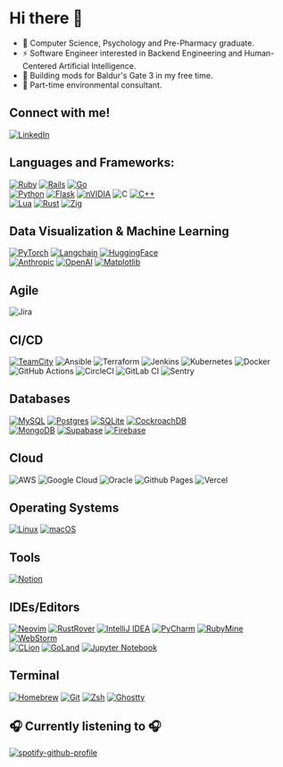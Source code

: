 # Hi there 👋

- 🔭 Computer Science, Psychology and Pre-Pharmacy graduate.
- ⚡ Software Engineer interested in Backend Engineering and Human-Centered Artificial Intelligence.
- 🤔 Building mods for Baldur's Gate 3 in my free time.
- 🌱 Part-time environmental consultant.


## Connect with me!
[![LinkedIn](https://img.shields.io/badge/linkedin-%230077B5.svg?style=for-the-badge&logo=linkedin&logoColor=white)](https://www.linkedin.com/in/halim-uzodike)


## Languages and Frameworks:
[![Ruby](https://img.shields.io/badge/ruby-%23CC342D.svg?style=for-the-badge&logo=ruby&logoColor=white)](https://www.ruby-lang.org/en/)
[![Rails](https://img.shields.io/badge/rails-%23CC0000.svg?style=for-the-badge&logo=ruby-on-rails&logoColor=white)](https://rubyonrails.org/)
[![Go](https://img.shields.io/badge/go-%2300ADD8.svg?style=for-the-badge&logo=go&logoColor=white)](https://go.dev/)<br>
[![Python](https://img.shields.io/badge/python-3670A0?style=for-the-badge&logo=python&logoColor=ffdd54)](https://www.python.org/)
[![Flask](https://img.shields.io/badge/flask-%23000.svg?style=for-the-badge&logo=flask&logoColor=white)](https://flask.palletsprojects.com/en/stable/)
[![nVIDIA](https://img.shields.io/badge/cuda-000000.svg?style=for-the-badge&logo=nVIDIA&logoColor=green)](https://docs.nvidia.com/cuda/)
![C](https://img.shields.io/badge/c-%2300599C.svg?style=for-the-badge&logo=c&logoColor=white)
[![C++](https://img.shields.io/badge/c++-%2300599C.svg?style=for-the-badge&logo=c%2B%2B&logoColor=white)](https://cplusplus.com/)<br>
[![Lua](https://img.shields.io/badge/lua-%232C2D72.svg?style=for-the-badge&logo=lua&logoColor=white)](https://www.lua.org/)
[![Rust](https://img.shields.io/badge/rust-%23000000.svg?style=for-the-badge&logo=rust&logoColor=white)](https://www.rust-lang.org/learn)
[![Zig](https://img.shields.io/badge/Zig-%23F7A41D.svg?style=for-the-badge&logo=zig&logoColor=white)](https://ziglang.org/)<br>


## Data Visualization & Machine Learning
[![PyTorch](https://img.shields.io/badge/PyTorch-EE4C2C?style=for-the-badge&logo=pytorch&logoColor=white)](https://pytorch.org)
[![Langchain](https://img.shields.io/badge/langchain-1C3C3C?style=for-the-badge&logo=langchain&logoColor=white)](https://www.langchain.com)
[![HuggingFace](https://img.shields.io/badge/-HuggingFace-FDEE21?style=for-the-badge&logo=HuggingFace&logoColor=black)](https://huggingface.co)<br>
[![Anthropic](https://img.shields.io/badge/anthropic-white?style=for-the-badge&logo=anthropic&logoColor=black)](https://www.anthropic.com)
[![OpenAI](https://img.shields.io/badge/OpenAI-white?style=for-the-badge&logo=openai&logoColor=black)](https://openai.com)
[![Matplotlib](https://img.shields.io/badge/Matplotlib-%23ffffff.svg?style=for-the-badge&logo=Matplotlib&logoColor=black)](https://matplotlib.org)<br>


## Agile
![Jira](https://img.shields.io/badge/jira-%230A0FFF.svg?style=for-the-badge&logo=jira&logoColor=white)<br>


## CI/CD
[![TeamCity](https://img.shields.io/badge/teamcity-000000.svg?style=for-the-badge&logo=teamcity&logoColor=white)](https://www.jetbrains.com/teamcity/)
![Ansible](https://img.shields.io/badge/ansible-%231A1918.svg?style=for-the-badge&logo=ansible&logoColor=white)
![Terraform](https://img.shields.io/badge/terraform-%235835CC.svg?style=for-the-badge&logo=terraform&logoColor=white)
![Jenkins](https://img.shields.io/badge/jenkins-%232C5263.svg?style=for-the-badge&logo=jenkins&logoColor=white)
![Kubernetes](https://img.shields.io/badge/kubernetes-%23326ce5.svg?style=for-the-badge&logo=kubernetes&logoColor=white)
![Docker](https://img.shields.io/badge/docker-%230db7ed.svg?style=for-the-badge&logo=docker&logoColor=white)<br>
![GitHub Actions](https://img.shields.io/badge/github%20actions-%232671E5.svg?style=for-the-badge&logo=githubactions&logoColor=white)
![CircleCI](https://img.shields.io/badge/circle%20ci-%23161616.svg?style=for-the-badge&logo=circleci&logoColor=white)
![GitLab CI](https://img.shields.io/badge/gitlab%20ci-%23181717.svg?style=for-the-badge&logo=gitlab&logoColor=white)
![Sentry](https://img.shields.io/badge/Sentry-black?style=for-the-badge&logo=Sentry&logoColor=#362D59)<br>


## Databases
[![MySQL](https://img.shields.io/badge/mysql-4479A1.svg?style=for-the-badge&logo=mysql&logoColor=white)](https://www.mysql.com/)
[![Postgres](https://img.shields.io/badge/postgres-%23316192.svg?style=for-the-badge&logo=postgresql&logoColor=white)](https://www.postgresql.org/)
[![SQLite](https://img.shields.io/badge/sqlite-%2307405e.svg?style=for-the-badge&logo=sqlite&logoColor=white)](https://www.sqlite.org/)
[![CockroachDB](https://img.shields.io/badge/CockroachDB-6933FF?style=for-the-badge&logo=Cockroach%20Labs&logoColor=white)](https://www.cockroachlabs.com/)<br>
[![MongoDB](https://img.shields.io/badge/MongoDB-%234ea94b.svg?style=for-the-badge&logo=mongodb&logoColor=white)](https://www.mongodb.com/)
[![Supabase](https://img.shields.io/badge/Supabase-3ECF8E?style=for-the-badge&logo=supabase&logoColor=white)](https://supabase.com/)
[![Firebase](https://img.shields.io/badge/firebase-a08021?style=for-the-badge&logo=firebase&logoColor=ffcd34)](https://firebase.google.com/)<br>


## Cloud
![AWS](https://img.shields.io/badge/AWS-%23FF9900.svg?style=for-the-badge&logo=amazon-web-services&logoColor=white)
![Google Cloud](https://img.shields.io/badge/GoogleCloud-%234285F4.svg?style=for-the-badge&logo=google-cloud&logoColor=white)
![Oracle](https://img.shields.io/badge/Oracle-F80000?style=for-the-badge&logo=oracle&logoColor=white)
![Github Pages](https://img.shields.io/badge/github%20pages-121013?style=for-the-badge&logo=github&logoColor=white)
![Vercel](https://img.shields.io/badge/vercel-%23000000.svg?style=for-the-badge&logo=vercel&logoColor=white)<br>


## Operating Systems
[![Linux](https://img.shields.io/badge/Linux-FCC624?style=for-the-badge&logo=linux&logoColor=black)](https://www.linux.org/)
[![macOS](https://img.shields.io/badge/mac%20os-000000?style=for-the-badge&logo=macos&logoColor=F0F0F0)](https://www.apple.com/macos)<br>


## Tools
[![Notion](https://img.shields.io/badge/Notion-%23000000.svg?style=for-the-badge&logo=notion&logoColor=white)](https://www.notion.com/)<br>


## IDEs/Editors
[![Neovim](https://img.shields.io/badge/NeoVim-%2357A143.svg?&style=for-the-badge&logo=neovim&logoColor=white)](https://neovim.io/)
[![RustRover](https://img.shields.io/badge/RustRover-000000.svg?style=for-the-badge&logo=Rust&logoColor=black&color=black&labelColor=orange)](https://www.jetbrains.com/rust/)
[![IntelliJ IDEA](https://img.shields.io/badge/IntelliJ_IDEA-000000.svg?style=for-the-badge&logo=intellij-idea&logoColor=black&color=black&labelColor=green)](https://www.jetbrains.com/idea/)
[![PyCharm](https://img.shields.io/badge/pycharm-143?style=for-the-badge&logo=pycharm&logoColor=black&color=black&labelColor=yellow)](https://www.jetbrains.com/pycharm/)
[![RubyMine](https://img.shields.io/badge/RubyMine-000000.svg?style=for-the-badge&logo=RubyMine&logoColor=black&color=black&labelColor=crimson)](https://www.jetbrains.com/ruby/)
[![WebStorm](https://img.shields.io/badge/webstorm-143?style=for-the-badge&logo=webstorm&logoColor=black&color=black&labelColor=white)](https://www.jetbrains.com/webstorm/)<br>
[![CLion](https://img.shields.io/badge/CLion-black?style=for-the-badge&logo=clion&logoColor=black&color=black&labelColor=blue)](https://www.jetbrains.com/clion/)
[![GoLand](https://img.shields.io/badge/GoLand-0f0f0f?&style=for-the-badge&logo=goland&logoColor=black&color=black&labelColor=lightblue)](https://www.jetbrains.com/go/)
[![Jupyter Notebook](https://img.shields.io/badge/jupyter-%23FA0F00.svg?style=for-the-badge&logo=jupyter&logoColor=white)](https://jupyter.org/)<br>

## Terminal
[![Homebrew](https://img.shields.io/badge/homebrew-FBB040?style=for-the-badge&logo=homebrew&logoColor=white)](https://brew.sh)
[![Git](https://img.shields.io/badge/GIT-E44C30?style=for-the-badge&logo=git&logoColor=white)](https://git-scm.com)
[![Zsh](https://img.shields.io/badge/Zsh-F15A24?style=for-the-badge&logo=Zsh&logoColor=white)](https://www.zsh.org)
[![Ghostty](https://img.shields.io/badge/ghostty-darkblue?style=for-the-badge&logo=hashicorp&logoColor=white)](https://ghostty.org)


## 🎧 Currently listening to 🎧
[![spotify-github-profile](https://spotify-github-profile.kittinanx.com/api/view?uid=12151570165&cover_image=true&theme=natemoo-re&show_offline=false&background_color=121212&interchange=false&bar_color=53b14f&bar_color_cover=false)](https://github.com/kittinan/spotify-github-profile)

<!--
**HalimUzodike/HalimUzodike** is a ✨ _special_ ✨ repository because its `README.md` (this file) appears on your GitHub profile.

Here are some ideas to get you started:

- 🔭 I’m currently working on ...
- 🌱 I’m currently learning ...
- 👯 I’m looking to collaborate on ...
- 🤔 I’m looking for help with ...
- 💬 Ask me about ...
- 📫 How to reach me: ...
- 😄 Pronouns: ...
- ⚡ Fun fact: ...
-->
